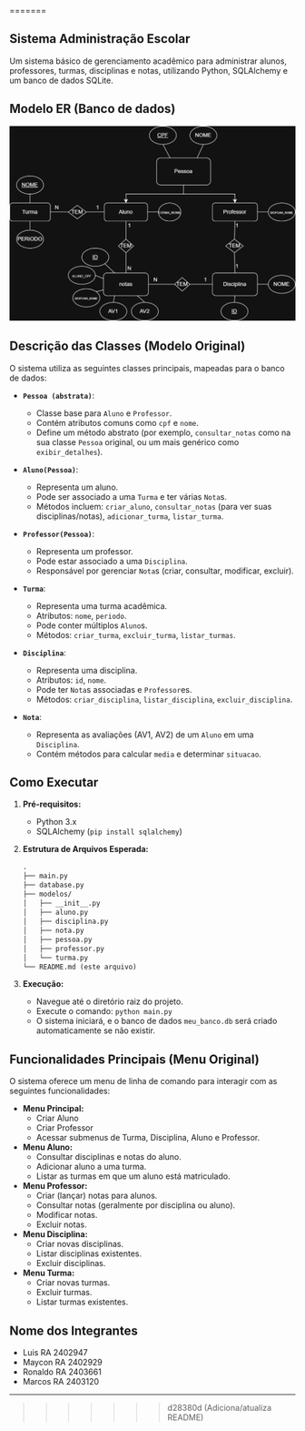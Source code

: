 =======
## Sistema Administração Escolar

Um sistema básico de gerenciamento acadêmico para administrar alunos, professores, turmas, disciplinas e notas, utilizando Python, SQLAlchemy e um banco de dados SQLite.

## Modelo ER (Banco de dados)

![Modelo ER](documentos/Diagrama.png)

## Descrição das Classes (Modelo Original)

O sistema utiliza as seguintes classes principais, mapeadas para o banco de dados:

* **`Pessoa (abstrata)`**:
    * Classe base para `Aluno` e `Professor`.
    * Contém atributos comuns como `cpf` e `nome`.
    * Define um método abstrato (por exemplo, `consultar_notas` como na sua classe `Pessoa` original, ou um mais genérico como `exibir_detalhes`).

* **`Aluno(Pessoa)`**:
    * Representa um aluno.
    * Pode ser associado a uma `Turma` e ter várias `Nota`s.
    * Métodos incluem: `criar_aluno`, `consultar_notas` (para ver suas disciplinas/notas), `adicionar_turma`, `listar_turma`.

* **`Professor(Pessoa)`**:
    * Representa um professor.
    * Pode estar associado a uma `Disciplina`.
    * Responsável por gerenciar `Nota`s (criar, consultar, modificar, excluir).

* **`Turma`**:
    * Representa uma turma acadêmica.
    * Atributos: `nome`, `periodo`.
    * Pode conter múltiplos `Aluno`s.
    * Métodos: `criar_turma`, `excluir_turma`, `listar_turmas`.

* **`Disciplina`**:
    * Representa uma disciplina.
    * Atributos: `id`, `nome`.
    * Pode ter `Nota`s associadas e `Professor`es.
    * Métodos: `criar_disciplina`, `listar_disciplina`, `excluir_disciplina`.

* **`Nota`**:
    * Representa as avaliações (AV1, AV2) de um `Aluno` em uma `Disciplina`.
    * Contém métodos para calcular `media` e determinar `situacao`.

## Como Executar

1.  **Pré-requisitos:**
    * Python 3.x
    * SQLAlchemy (`pip install sqlalchemy`)

2.  **Estrutura de Arquivos Esperada:**
    ```
    .
    ├── main.py
    ├── database.py
    ├── modelos/
    │   ├── __init__.py
    │   ├── aluno.py
    │   ├── disciplina.py
    │   ├── nota.py
    │   ├── pessoa.py
    │   ├── professor.py
    │   └── turma.py
    └── README.md (este arquivo)
    ```

3.  **Execução:**
    * Navegue até o diretório raiz do projeto.
    * Execute o comando: `python main.py`
    * O sistema iniciará, e o banco de dados `meu_banco.db` será criado automaticamente se não existir.

## Funcionalidades Principais (Menu Original)

O sistema oferece um menu de linha de comando para interagir com as seguintes funcionalidades:

* **Menu Principal:**
    * Criar Aluno
    * Criar Professor
    * Acessar submenus de Turma, Disciplina, Aluno e Professor.
* **Menu Aluno:**
    * Consultar disciplinas e notas do aluno.
    * Adicionar aluno a uma turma.
    * Listar as turmas em que um aluno está matriculado.
* **Menu Professor:**
    * Criar (lançar) notas para alunos.
    * Consultar notas (geralmente por disciplina ou aluno).
    * Modificar notas.
    * Excluir notas.
* **Menu Disciplina:**
    * Criar novas disciplinas.
    * Listar disciplinas existentes.
    * Excluir disciplinas.
* **Menu Turma:**
    * Criar novas turmas.
    * Excluir turmas.
    * Listar turmas existentes.

## Nome dos Integrantes

* Luis     RA 2402947
* Maycon   RA 2402929
* Ronaldo  RA 2403661
* Marcos   RA 2403120


---
>>>>>>> d28380d (Adiciona/atualiza README)
